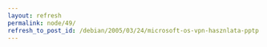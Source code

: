 ```yaml
---
layout: refresh
permalink: node/49/
refresh_to_post_id: /debian/2005/03/24/microsoft-os-vpn-hasznlata-pptp
---
```

